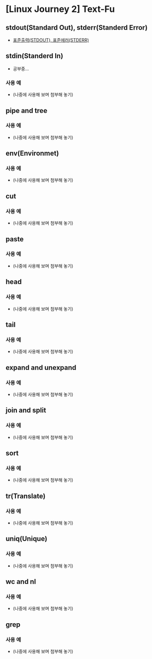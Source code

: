 # [Linux Journey 2] Text-Fu
## stdout(Standard Out), stderr(Standerd Error)
- [표준출력(STDOUT), 표준에러(STDERR)](https://sarc.io/index.php/forum/tips/551-linux-stdout-stderr-dev-null)


## stdin(Standerd In)
- 공부중...
### 사용 예
- (나중에 사용해 보며 첨부해 놓기)


## pipe and tree
### 사용 예
- (나중에 사용해 보며 첨부해 놓기)

## env(Environmet)
### 사용 예
- (나중에 사용해 보며 첨부해 놓기)

## cut
### 사용 예
- (나중에 사용해 보며 첨부해 놓기)

## paste
### 사용 예
- (나중에 사용해 보며 첨부해 놓기)

## head
### 사용 예
- (나중에 사용해 보며 첨부해 놓기)

## tail
### 사용 예
- (나중에 사용해 보며 첨부해 놓기)

## expand and unexpand
### 사용 예
- (나중에 사용해 보며 첨부해 놓기)

## join and split
### 사용 예
- (나중에 사용해 보며 첨부해 놓기)

## sort
### 사용 예
- (나중에 사용해 보며 첨부해 놓기)

## tr(Translate)
### 사용 예
- (나중에 사용해 보며 첨부해 놓기)

## uniq(Unique)
### 사용 예
- (나중에 사용해 보며 첨부해 놓기)

## wc and nl
### 사용 예
- (나중에 사용해 보며 첨부해 놓기)

## grep
### 사용 예
- (나중에 사용해 보며 첨부해 놓기)
